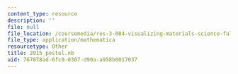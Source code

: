 ```yaml
---
content_type: resource
description: ''
file: null
file_location: /coursemedia/res-3-004-visualizing-materials-science-fall-2017/767078ad6fc00307d90aa958b0017037_2015_postel.nb
file_type: application/mathematica
resourcetype: Other
title: 2015_postel.nb
uid: 767078ad-6fc0-0307-d90a-a958b0017037
---
```

